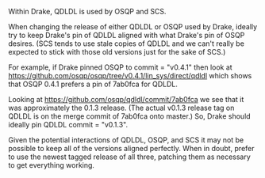 Within Drake, QDLDL is used by OSQP and SCS.

When changing the release of either QDLDL or OSQP used by Drake, ideally try to
keep Drake's pin of QDLDL aligned with what Drake's pin of OSQP desires.  (SCS
tends to use stale copies of QDLDL and we can't really be expected to stick
with those old versions just for the sake of SCS.)

For example, if Drake pinned OSQP to commit = "v0.4.1" then look at
https://github.com/osqp/osqp/tree/v0.4.1/lin_sys/direct/qdldl
which shows that OSQP 0.4.1 prefers a pin of 7ab0fca for QDLDL.

Looking at https://github.com/osqp/qdldl/commit/7ab0fca we see that it was
approximately the 0.1.3 release.  (The actual v0.1.3 release tag on QDLDL is on
the merge commit of 7ab0fca onto master.)  So, Drake should ideally pin QDLDL
commit = "v0.1.3".

Given the potential interactions of QDLDL, OSQP, and SCS it may not be possible
to keep all of the versions aligned perfectly.  When in doubt, prefer to use
the newest tagged release of all three, patching them as necessary to get
everything working.
